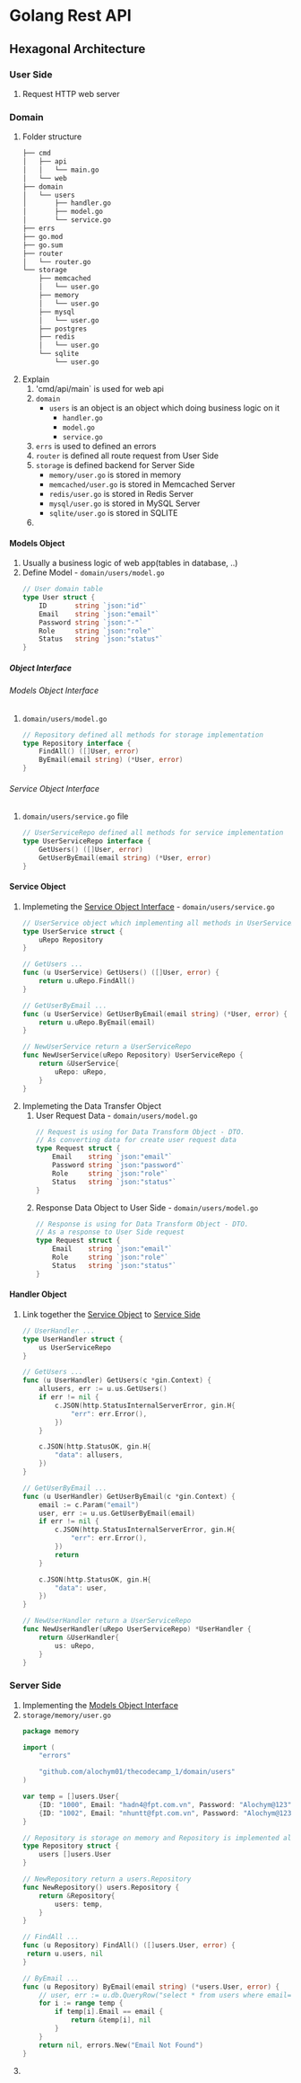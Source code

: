 # Golang Rest API
## Hexagonal Architecture
### User Side
1. Request HTTP web server
### Domain
1. Folder structure
	```bash
    ├── cmd
	│   ├── api
	│   │   └── main.go
	│   └── web
	├── domain
	│   └── users
	│       ├── handler.go
	│       ├── model.go
	│       └── service.go
	├── errs
	├── go.mod
	├── go.sum
	├── router
	│   └── router.go
	└── storage
    	├── memcached
	    │   └── user.go
    	├── memory
	    │   └── user.go
    	├── mysql
	    │   └── user.go
	    ├── postgres
    	├── redis
	    │   └── user.go
	    └── sqlite
    	    └── user.go
    ```
2. Explain
	1. 'cmd/api/main` is used for web api
	2. `domain`
	   - `users` is an object is an object which doing business logic on it
	   	 - `handler.go`
	   	 - `model.go`
	   	 - `service.go`
	3. `errs` is used to defined an errors
	4. `router` is defined all route request from User Side
	5. `storage` is defined backend for Server Side
	   - `memory/user.go` is stored in memory
	   - `memcached/user.go` is stored in Memcached Server
	   - `redis/user.go` is stored in Redis Server
	   - `mysql/user.go` is stored in MySQL Server
	   - `sqlite/user.go` is stored in SQLITE
	6.
#### Models Object
1. Usually a business logic of web app(tables in database, ..)
2. Define Model - `domain/users/model.go`
   ```go
   // User domain table
   type User struct {
	   ID       string `json:"id"`
       Email    string `json:"email"`
	   Password string `json:"-"`
	   Role     string `json:"role"`
	   Status   string `json:"status"`
   }
   ```
##### Object Interface
###### Models Object Interface
1. `domain/users/model.go`
   ```go
   // Repository defined all methods for storage implementation
   type Repository interface {
	   FindAll() ([]User, error)
	   ByEmail(email string) (*User, error)
   }
   ```
###### Service Object Interface
1. `domain/users/service.go` file
   ```go
   // UserServiceRepo defined all methods for service implementation
   type UserServiceRepo interface {
	   GetUsers() ([]User, error)
	   GetUserByEmail(email string) (*User, error)
   }
   ```
#### Service Object
1. Implemeting the [Service Object Interface](#service-object-interface) - `domain/users/service.go`
   ```go
   // UserService object which implementing all methods in UserServiceRepo
   type UserService struct {
	   uRepo Repository
   }

   // GetUsers ...
   func (u UserService) GetUsers() ([]User, error) {
	   return u.uRepo.FindAll()
   }

   // GetUserByEmail ...
   func (u UserService) GetUserByEmail(email string) (*User, error) {
	   return u.uRepo.ByEmail(email)
   }

   // NewUserService return a UserServiceRepo
   func NewUserService(uRepo Repository) UserServiceRepo {
	   return &UserService{
		   uRepo: uRepo,
	   }
   }
   ```
2. Implemeting the Data Transfer Object
	1. User Request Data - `domain/users/model.go`
	   ```go
       // Request is using for Data Transform Object - DTO.
       // As converting data for create user request data
       type Request struct {
           Email    string `json:"email"`
           Password string `json:"password"`
           Role     string `json:"role"`
           Status   string `json:"status"`
       }
       ```
	2. Response Data Object to User Side - `domain/users/model.go`
	   ```go
       // Response is using for Data Transform Object - DTO.
       // As a response to User Side request
       type Request struct {
           Email    string `json:"email"`
           Role     string `json:"role"`
           Status   string `json:"status"`
       }
       ```
#### Handler Object
1. Link together the [Service Object](#service-object) to [Service Side](#server-side)
   ```go
   // UserHandler ...
   type UserHandler struct {
	   us UserServiceRepo
   }

   // GetUsers ...
   func (u UserHandler) GetUsers(c *gin.Context) {
	   allusers, err := u.us.GetUsers()
	   if err != nil {
		   c.JSON(http.StatusInternalServerError, gin.H{
			   "err": err.Error(),
		   })
	   }

	   c.JSON(http.StatusOK, gin.H{
		   "data": allusers,
	   })
   }

   // GetUserByEmail ...
   func (u UserHandler) GetUserByEmail(c *gin.Context) {
	   email := c.Param("email")
	   user, err := u.us.GetUserByEmail(email)
	   if err != nil {
		   c.JSON(http.StatusInternalServerError, gin.H{
			   "err": err.Error(),
		   })
		   return
	   }

	   c.JSON(http.StatusOK, gin.H{
		   "data": user,
	   })
   }

   // NewUserHandler return a UserServiceRepo
   func NewUserHandler(uRepo UserServiceRepo) *UserHandler {
	   return &UserHandler{
		   us: uRepo,
	   }
   }
   ```
### Server Side
1. Implementing the [Models Object Interface](#models-object-interface)
2. `storage/memory/user.go`
   ```go
   package memory

   import (
	   "errors"

	   "github.com/alochym01/thecodecamp_1/domain/users"
   )

   var temp = []users.User{
	   {ID: "1000", Email: "hadn4@fpt.com.vn", Password: "Alochym@123", Role: "Husband", Status: "1"},
	   {ID: "1002", Email: "nhuntt@fpt.com.vn", Password: "Alochym@123", Role: "Wife", Status: "1"},
   }

   // Repository is storage on memory and Repository is implemented all method of users.UserRepo
   type Repository struct {
	   users []users.User
   }

   // NewRepository return a users.Repository
   func NewRepository() users.Repository {
	   return &Repository{
		   users: temp,
	   }
   }

   // FindAll ...
   func (u Repository) FindAll() ([]users.User, error) {
	return u.users, nil
   }

   // ByEmail ...
   func (u Repository) ByEmail(email string) (*users.User, error) {
	   // user, err := u.db.QueryRow("select * from users where email=?", email)
	   for i := range temp {
		   if temp[i].Email == email {
			   return &temp[i], nil
		   }
	   }
	   return nil, errors.New("Email Not Found")
   }
   ```
3.
